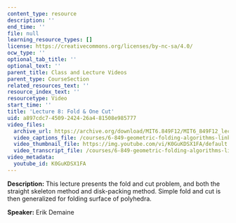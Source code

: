 ```yaml
---
content_type: resource
description: ''
end_time: ''
file: null
learning_resource_types: []
license: https://creativecommons.org/licenses/by-nc-sa/4.0/
ocw_type: ''
optional_tab_title: ''
optional_text: ''
parent_title: Class and Lecture Videos
parent_type: CourseSection
related_resources_text: ''
resource_index_text: ''
resourcetype: Video
start_time: ''
title: 'Lecture 8: Fold & One Cut'
uid: a897cdc7-4509-2424-26a4-81508e985777
video_files:
  archive_url: https://archive.org/download/MIT6.849F12/MIT6_849F12_lec08_300k.mp4
  video_captions_file: /courses/6-849-geometric-folding-algorithms-linkages-origami-polyhedra-fall-2012/17a1e2511fd05e7fae94c5e9acb0b391_K0GuKDSX1FA.vtt
  video_thumbnail_file: https://img.youtube.com/vi/K0GuKDSX1FA/default.jpg
  video_transcript_file: /courses/6-849-geometric-folding-algorithms-linkages-origami-polyhedra-fall-2012/7a4fb714227501a2118dc589e5f9c317_K0GuKDSX1FA.pdf
video_metadata:
  youtube_id: K0GuKDSX1FA
---
```


**Description:** This lecture presents the fold and cut problem, and both the straight skeleton method and disk-packing method. Simple fold and cut is then generalized for folding surface of polyhedra.

**Speaker:** Erik Demaine

